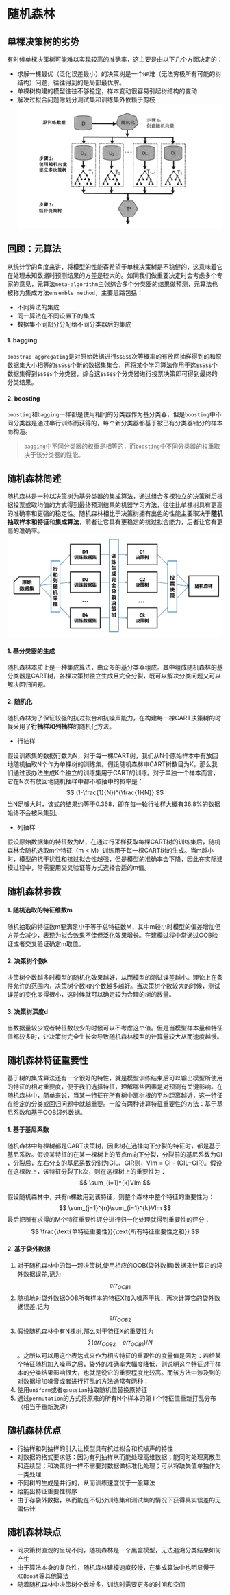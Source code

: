 # 随机森林

## 单棵决策树的劣势
有时候单棵决策树可能难以实现较高的准确率，这主要是由以下几个方面决定的：

* 求解一棵最优（泛化误差最小）的决策树是一个`NP`难（无法穷极所有可能的树结构）问题，往往得到的是局部最优解。
* 单棵树构建的模型往往不够稳定，样本变动很容易引起树结构的变动
* 解决过拟合问题除划分测试集和训练集外依赖于剪枝
![](image/5df7aa1776085c32890826b5.jpg)

## 回顾：元算法
从统计学的角度来讲，将模型的性能寄希望于单棵决策树是不稳健的，这意味着它在处理未知数据时预测结果的方差是较大的。如同我们做重要决定时会考虑多个专家的意见，元算法`meta-algorithm`主张综合多个分类器的结果做预测，元算法也被称为集成方法`ensemble method`，主要思路包括：
* 不同算法的集成
* 同一算法在不同设置下的集成
* 数据集不同部分分配给不同分类器后的集成

#### 1. bagging
`boostrap aggregating`是对原始数据进行`$$S$$`次等概率的有放回抽样得到的和原数据集大小相等的`$$S$$`个新的数据集集合，再将某个学习算法作用于这`$$S$$`个数据集得到`$$S$$`个分类器，综合这`$$S$$`个分类器进行投票决策即可得到最终的分类结果。

#### 2. boosting
`boosting`和`bagging`一样都是使用相同的分类器作为基分类器，但是`boosting`中不同分类器是通过串行训练而获得的，每个新分类器都基于被已有分类器错分的样本而构造。
> `bagging`中不同分类器的权重是相等的，而`boosting`中不同分类器的权重取决于该分类器的性能。


## 随机森林简述
随机森林是一种以决策树为基分类器的集成算法，通过组合多棵独立的决策树后根据投票或取均值的方式得到最终预测结果的机器学习方法，往往比单棵树具有更高的准确率和更强的稳定性。随机森林相比于决策树拥有出色的性能主要取决于**随机抽取样本和特征**和**集成算法**，前者让它具有更稳定的抗过拟合能力，后者让它有更高的准确率。
![](image/5df7a41c76085c328905f49d.jpg)

#### 1. 基分类器的生成
随机森林本质上是一种集成算法，由众多的基分类器组成。其中组成随机森林的基分类器是CART树，各棵决策树独立生成且完全分裂，既可以解决分类问题又可以解决回归问题。
#### 2. 随机化
随机森林为了保证较强的抗过拟合和抗噪声能力，在构建每一棵CART决策树的时候采用了**行抽样和列抽样**的随机化方法。

* 行抽样

假设训练集的数据行数为N，对于每一棵CART树，我们从N个原始样本中有放回地随机抽取N个作为单棵树的训练集。假设随机森林中CART树数目为K，那么我们通过该办法生成K个独立的训练集用于CART的训练。对于单独一个样本而言，它在N次有放回地随机抽样中都不被抽中的概率是：
$$
(1-\frac{1}{N})^{\frac{1}{N}}
$$
当N足够大时，该式的结果约等于0.368，即在每一轮行抽样大概有36.8%的数据始终不会被采集到。

* 列抽样

假设原始数据集的特征数为M，在通过行采样获取每棵CART树的训练集后，随机森林会随机选取m个特征（m < M）训练用于每一棵CART树的生成。当m越小时，模型的抗干扰性和抗过拟合性越强，但是模型的准确率会下降，因此在实际建模过程中，常需要用交叉验证等方式选择合适的m值。

## 随机森林参数

#### 1. 随机选取的特征维数m

随机抽取的特征数m要满足小于等于总特征数M，其中m较小时模型的偏差增加但方差会减少，表现为拟合效果不佳但泛化效果增长。在建模过程中常通过OOB验证或者交叉验证确定m取值。

#### 2. 决策树个数k

决策树个数越多时模型的随机化效果越好，从而模型的测试误差越小。理论上在条件允许的范围内，决策树个数k的个数越多越好。当决策树个数较大的时候，测试误差的变化变得很小，这时候就可以确定较为合理的树的数量。

#### 3. 决策树深度d

当数据量较少或者特征数较少的时候可以不考虑这个值。但是当模型样本量和特征值都较多时，让决策树完全生长会导致随机森林模型的计算量较大从而速度越慢。

## 随机森林特征重要性
基于树的集成算法还有一个很好的特性，就是模型训练结束后可以输出模型所使用的特征的相对重要度，便于我们选择特征，理解哪些因素是对预测有关键影响。在随机森林中，简单来说，当某一特征在所有树中离树根的平均距离越近，这一特征在给定的分类或回归问题中就越重要。一般有两种计算特征重要性的方法：基于基尼系数和基于OOB袋外数据。

#### 1. 基于基尼系数  

随机森林中每棵树都是CART决策树，因此树在选择向下分裂的特征时，都是基于基尼系数。假设某特征的在某一棵树上的节点m向下分裂，分裂前的基尼系数为GI ，分裂后，左右分支的基尼系数分别为GIL、GIR则，VIm = GI - (GIL+GIR)。假设在这棵数上，该特征分裂了k次，则在这棵树上的重要性为：
$$
\sum_{i=1}^{k}VIm
$$


假设随机森林中，共有n棵数用到该特征，则整个森林中整个特征的重要性为：
$$
\sum_{j=1}^{n}\sum_{i=1}^{k}VIm
$$
最后把所有求得的M个特征重要性评分进行归一化处理就得到重要性的评分：
$$
\frac{\text{单特征重要性}}{\text{所有特征重要性之和}}
$$


#### 2. 基于袋外数据

1. 对于随机森林中的每一颗决策树,使用相应的OOB(袋外数据)数据来计算它的袋外数据误差,记为$$err_{OOB1}$$
2. 随机地对袋外数据OOB所有样本的特征X加入噪声干扰，再次计算它的袋外数据误差,记为$$err_{OOB2}$$
3. 假设随机森林中有N棵树,那么对于特征X的重要性为$$\sum(err_{OOB2}-err_{OOB1})/N$$。之所以可以用这个表达式来作为相应特征的重要性的度量值是因为：若给某个特征随机加入噪声之后，袋外的准确率大幅度降低，则说明这个特征对于样本的分类结果影响很大，也就是说它的重要程度比较高。而该方法中涉及到的对数据增加噪音或者进行打乱的方法通常有两种： 
  1.  使用`uniform`或者`gaussian`抽取随机值替换原特征
  2. 通过`permutation`的方式将原来的所有N个样本的第 i 个特征值重新打乱分布（相当于重新洗牌）

## 随机森林优点

* 行抽样和列抽样的引入让模型具有抗过拟合和抗噪声的特性
* 对数据的格式要求低：因为有列抽样从而能处理高维数据；能同时处理离散型和连续型；和决策树一样不需要对数据做标准化处理；可以将缺失值单独作为一类处理
* 不同树的生成是并行的，从而训练速度优于一般算法
* 给能出特征重要性排序
* 由于存袋外数据，从而能在不切分训练集和测试集的情况下获得真实误差的无偏估计

## 随机森林缺点

* 同决策树直观的呈现不同，随机森林是一个黑盒模型，无法追溯分类结果如何产生
* 由于算法本身的复杂性，随机森林建模速度较慢，在集成算法中也明显慢于`XGBoost`等其他算法
* 随着随机森林中决策树个数增多，训练时需要更多的时间和空间

